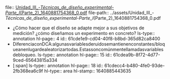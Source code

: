 file:: [Unidad_III_-_Técnicas_de_diseño_experimental_-_Parte_I_(Parte_2)_1640881754368_0.pdf](../assets/Unidad_III_-_Técnicas_de_diseño_experimental_-_Parte_I_(Parte_2)_1640881754368_0.pdf)
file-path:: ../assets/Unidad_III_-_Técnicas_de_diseño_experimental_-_Parte_I_(Parte_2)_1640881754368_0.pdf

- ¿Cómo hacer que el diseño se adapte mejor a sus objetivos de medición? ¿cómo diseñamos un experimento en concreto?
  ls-type:: annotation
  hl-page:: 4
  id:: 61cde1e9-cd04-40f8-b8bd-365d82ca8400
- DiferenciaconDCA:algunasvariablesderuidosemantienenconstantes/bloqueanenlugardealeatorizartodas.Estassoncomúnmentellamadasvariablesdebloqueo.
  ls-type:: annotation
  hl-page:: 15
  id:: 61cdea9b-8f72-4d77-9ced-65643815a334
- [:span]
  ls-type:: annotation
  hl-page:: 18
  id:: 61cdecc4-b480-4fe0-93de-2fb368ea6c9f
  hl-type:: area
  hl-stamp:: 1640885443635